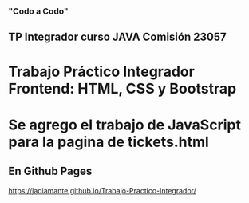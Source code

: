 ### "Codo a Codo"

## TP Integrador curso JAVA Comisión 23057

# Trabajo Práctico Integrador Frontend: HTML, CSS y Bootstrap

# Se agrego el trabajo de JavaScript para la pagina de tickets.html 

## En Github Pages
https://jadiamante.github.io/Trabajo-Practico-Integrador/